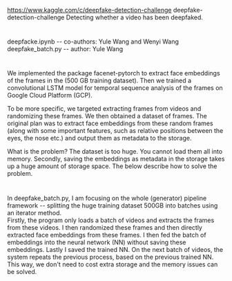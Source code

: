 
https://www.kaggle.com/c/deepfake-detection-challenge
deepfake-detection-challenge
Detecting whether a video has been deepfaked.         
          
#
deepfacke.ipynb -- co-authors: Yule Wang and Wenyi Wang 
deepfake_batch.py -- author: Yule Wang

#
We implemented the package facenet-pytorch to extract face embeddings of the frames in the (500 GB training dataset). Then we trained a convolutional LSTM model for temporal sequence analysis of the frames on Google Cloud Platform (GCP).

To be more specific, we targeted extracting frames from videos and randomizing these frames. We then obtained a dataset of frames. 
The original plan was to extract face embeddings from these random frames (along with some important features, such as relative positions between the eyes, the nose etc.) and output them as metadata to the storage. 

What is the problem? The dataset is too huge. You cannot load them all into memory. Secondly, saving the embeddings as metadata in the storage takes up a huge amount of storage space. The below describe how to solve the problem.
#

In deepfake_batch.py, I am focusing on the whole (generator) pipeline framework -- splitting the huge training dataset 500GB into batches using an iterator method.  
Firstly, the program only loads a batch of videos and extracts the frames from these videos. I then randomized these frames and then directly extracted face embeddings from these frames. I then fed the batch of embeddings into the neural network (NN) without saving these embeddings. Lastly I saved the trained NN. On the next batch of videos, the system repeats the previous process, based on the previous trained NN. This way, we don't need to cost extra storage and the memory issues can be solved.

